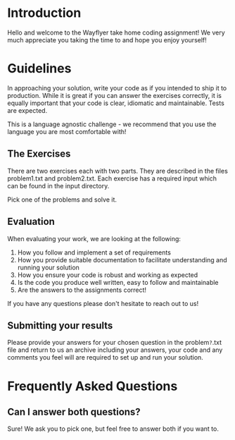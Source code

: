 # Introduction

Hello and welcome to the Wayflyer take home coding assignment! We very much appreciate you taking the time to and hope you enjoy yourself!

# Guidelines
In approaching your solution, write your code as if you intended to ship it to production. While it is great if you can answer the exercises correctly, it is equally important that your code is clear, idiomatic and maintainable. Tests are expected. 

This is a language agnostic challenge - we recommend that you use the language you are most comfortable with!

## The Exercises
There are two exercises each with two parts. They are described in the files problem1.txt and problem2.txt. Each exercise has a required input which can be found in the input directory.

Pick one of the problems and solve it. 

## Evaluation
When evaluating your work, we are looking at the following:
1. How you follow and implement a set of requirements
1. How you provide suitable documentation to facilitate understanding and running your solution
1. How you ensure your code is robust and working as expected
1. Is the code you produce well written, easy to follow and maintainable
1. Are the answers to the assignments correct!

If you have any questions please don't hesitate to reach out to us!

## Submitting your results
Please provide your answers for your chosen question in the problem`?`.txt file and return to us an archive including your answers, your code and any comments you feel will are required to set up and run your solution.

# Frequently Asked Questions
## Can I answer both questions?
Sure! We ask you to pick one, but feel free to answer both if you want to.


